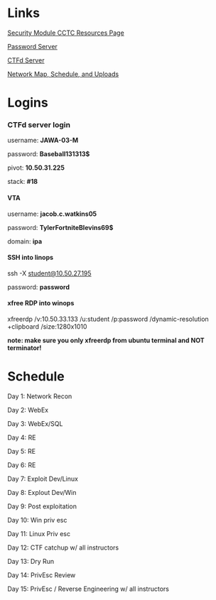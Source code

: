 # Links

[Security Module CCTC Resources Page](https://sec.cybbh.io/public/security/latest/index.html)

[Password Server](http://10.50.21.144/classinfo.html)

[CTFd Server](http://10.50.22.9:8000/)

[Network Map, Schedule, and Uploads](http://10.50.34.125/uploads/)

# Logins
### CTFd server login
username: **JAWA-03-M**

password: **Baseball131313$**

pivot:    **10.50.31.225**

stack:    **#18**

#### VTA 
username: **jacob.c.watkins05**

password: **TylerFortniteBlevins69$**

domain:   **ipa**

#### SSH into linops

ssh -X student@10.50.27.195

password: **password**

#### xfree RDP into winops

xfreerdp /v:10.50.33.133 /u:student /p:password /dynamic-resolution +clipboard /size:1280x1010

**note: make sure you only xfreerdp from ubuntu terminal and NOT terminator!**

# Schedule

Day 1: Network Recon

Day 2: WebEx

Day 3: WebEx/SQL

Day 4: RE

Day 5: RE

Day 6: RE

Day 7: Exploit Dev/Linux

Day 8: Explout Dev/Win

Day 9: Post exploitation

Day 10: Win priv esc

Day 11: Linux Priv esc

Day 12: CTF catchup w/ all instructors

Day 13: Dry Run

Day 14: PrivEsc Review

Day 15: PrivEsc / Reverse Engineering w/ all instructors



